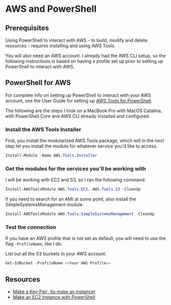 # AWS and PowerShell

## Prerequisites

Using PowerShell to interact with AWS - to build, modify and delete resources - requires installing and using AWS Tools.

You will also need an AWS account. I already had the AWS CLI setup, so the following instructions is based on having a profile set up prior to setting up PowerShell to interact with AWS.

## PowerShell for AWS

For complete info on setting up PowerShell to interact with your AWS account, see the User Guide for setting up [AWS Tools for PowerShell](https://docs.aws.amazon.com/powershell/latest/userguide/pstools-getting-set-up-linux-mac.html).

The following are the steps I took on a MacBook Pro with MacOS Catalina, with PowerShell Core and AWS CLI already installed and configured.

### Install the AWS Tools Installer

First, you install the modularized AWS.Tools package, which will in the next step let you install the module for whatever service you'd like to access.

```powershell
Install-Module -Name AWS.Tools.Installer
```

### Get the modules for the services you'll be working with

I will be working with EC2 and S3, so I ran the following command:

```powershell
Install-AWSToolsModule AWS.Tools.EC2, AWS.Tools.S3 -CleanUp
```

If you need to search for an AMI at some point, also install the SimpleSystemsManagement module

```powershell
Install-AWSToolsModule AWS.Tools.SimpleSystemsManagement -CleanUp
```

### Test the connection

If you have an AWS profile that is not set as default, you will need to use the flag `-ProfileName`, like I do.

List out all the S3 buckets in your AWS account:

```powershell
Get-S3Bucket -ProfileName <<Your AWS Profile>>
```

## Resources

* [Make a Key-Pair, (to make an instance)](https://docs.aws.amazon.com/powershell/latest/userguide/pstools-ec2-launch.html)
* [Make an EC2 Instance with PowerShell](https://docs.aws.amazon.com/powershell/latest/userguide/pstools-ec2-launch.html)
